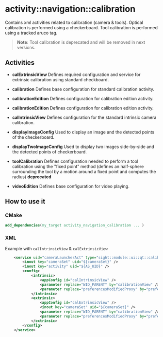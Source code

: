 # activity::navigation::calibration

Contains xml activities related to calibration (camera & tools).
Optical calibration is performed using a checkerboard.
Tool calibration is performed using a tracked aruco tag.

> **Note:** Tool calibration is deprecated and will be removed in next versions.

## Activities

- **calExtrinsicView**
Defines required configuration and service for extrinsic calibration using standard checkboard.

- **calibration**
Defines base configuration for standard calibration activity.

- **calibrationEdition**
Defines configuration for calibration edition activity.

- **calibrationEdition**
Defines configuration for calibration edition activity.

- **calIntrinsicView**
Defines configuration for the standard intrinsic camera calibration.

- **displayImageConfig**
Used to display an image and the detected points of the checkerboard.

- **displayTwoImageConfig**
Used to display two images side-by-side and the detected points of checkerboard.

- **toolCalibration**
Defines configuration needed to perform a tool calibration using the "fixed point" method (defines an half-sphere surrounding the tool by a motion around a fixed point and computes the radius) **deprecated**

- **videoEdition**
Defines base configuration for video playing.

## How to use it

### CMake

```cmake
add_dependencies(my_target activity_navigation_calibration ... )
```

### XML

Example with `calIntrinsicView` & `calExtrinsicView`

```xml
    <service uid="cameraLauncherAct" type="sight::module::ui::qt::calibration::camera_config_launcher">
        <inout key="cameraSet" uid="${cameraSet}" />
        <inout key="activity" uid="${AS_UID}" />
        <config>
            <intrinsic>
                <appConfig id="calIntrinsicView" />
                <parameter replace="WID_PARENT" by="calibrationView" />
                <parameter replace="preferencesModifiedProxy" by="preferencesModifiedProxy" />
            </intrinsic>
            <extrinsic>
                <appConfig id="calExtrinsicView" />
                <inout key="cameraSet" uid="${cameraSet}" />
                <parameter replace="WID_PARENT" by="calibrationView" />
                <parameter replace="preferencesModifiedProxy" by="preferencesModifiedProxy" />
            </extrinsic>
        </config>
    </service>
```